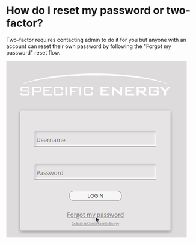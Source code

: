 # How do I reset my password or two-factor?

Two-factor requires contacting admin to do it for you but anyone with an account can reset their own password by following the "Forgot my password" reset flow.

![image](reset-pass.png)
